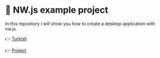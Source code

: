 # 📕 NW.js example project

 In this repository i will show you how to create a desktop application with nw.js.

👉 [Turkish](/docs/tr.md)

👉 [Project](/example/)
